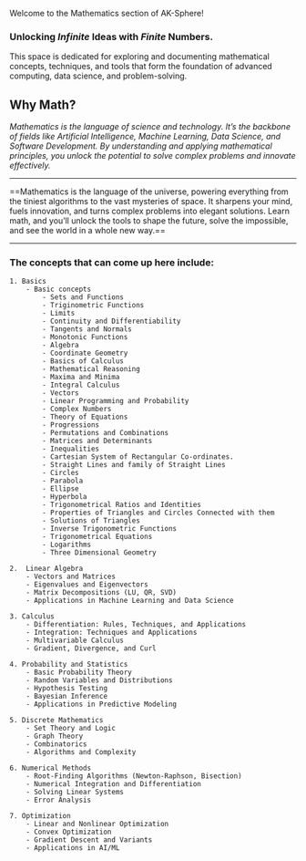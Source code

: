 Welcome to the Mathematics section of AK-Sphere! 

### **Unlocking _Infinite_ Ideas with _Finite_ Numbers.**

This space is dedicated for exploring and documenting mathematical concepts, techniques, and tools that form the foundation of advanced computing, data science, and problem-solving.


## Why Math?

*Mathematics is the language of science and technology. It’s the backbone of fields like Artificial Intelligence, Machine Learning, Data Science, and Software Development. By understanding and applying mathematical principles, you unlock the potential to solve complex problems and innovate effectively.*

***
==Mathematics is the language of the universe, powering everything from the tiniest algorithms to the vast mysteries of space. It sharpens your mind, fuels innovation, and turns complex problems into elegant solutions. Learn math, and you’ll unlock the tools to shape the future, solve the impossible, and see the world in a whole new way.==
***


### The concepts that can come up here include:

	1. Basics
		- Basic concepts
			- Sets and Functions
			- Triginometric Functions
			- Limits
			- Continuity and Differentiability
			- Tangents and Normals
			- Monotonic Functions
			- Algebra
			- Coordinate Geometry
			- Basics of Calculus
			- Mathematical Reasoning
			- Maxima and Minima
			- Integral Calculus
			- Vectors
			- Linear Programming and Probability
			- Complex Numbers
			- Theory of Equations
			- Progressions
			- Permutations and Combinations
			- Matrices and Determinants
			- Inequalities
			- Cartesian System of Rectangular Co-ordinates.
			- Straight Lines and family of Straight Lines
			- Circles
			- Parabola
			- Ellipse
			- Hyperbola
			- Trigonometrical Ratios and Identities
			- Properties of Triangles and Circles Connected with them
			- Solutions of Triangles
			- Inverse Trigonometric Functions
			- Trigonometrical Equations
			- Logarithms
			- Three Dimensional Geometry

	2.  Linear Algebra
		- Vectors and Matrices
		- Eigenvalues and Eigenvectors
		- Matrix Decompositions (LU, QR, SVD)
		- Applications in Machine Learning and Data Science

	3. Calculus
		- Differentiation: Rules, Techniques, and Applications
		- Integration: Techniques and Applications
		- Multivariable Calculus
		- Gradient, Divergence, and Curl

	4. Probability and Statistics
		- Basic Probability Theory
		- Random Variables and Distributions
		- Hypothesis Testing
		- Bayesian Inference
		- Applications in Predictive Modeling

	5. Discrete Mathematics
		- Set Theory and Logic
		- Graph Theory
		- Combinatorics
		- Algorithms and Complexity

	6. Numerical Methods
		- Root-Finding Algorithms (Newton-Raphson, Bisection)
		- Numerical Integration and Differentiation
		- Solving Linear Systems
		- Error Analysis

	7. Optimization
		- Linear and Nonlinear Optimization
		- Convex Optimization
		- Gradient Descent and Variants
		- Applications in AI/ML